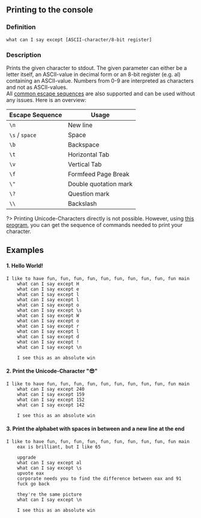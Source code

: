 ## Printing to the console
### Definition
```what can I say except [ASCII-character/8-bit register]```
### Description
Prints the given character to stdout. The given parameter can either be a letter itself, an ASCII-value in decimal form or an 8-bit register (e.g. al) containing an ASCII-value. Numbers from 0-9 are interpreted as characters and not as ASCII-values. \
All [common escape sequences](https://en.wikipedia.org/wiki/Escape_sequences_in_C#Table_of_escape_sequences) are also supported and can be used without any issues. Here is an overview:

Escape Sequence  | Usage
------------- | -------------
```\n``` | New line
```\s``` / ```space``` | Space
```\b``` | Backspace
```\t``` | Horizontal Tab
```\v``` | Vertical Tab
```\f``` | Formfeed Page Break
```\"``` | Double quotation mark
```\?``` | Question mark
```\\``` | Backslash

?> Printing Unicode-Characters directly is not possible. However, using [this program](https://play.golang.org/p/TojzlTMIcJe), you can get the sequence of commands needed to print your character.

## Examples
#### 1. Hello World!
```
I like to have fun, fun, fun, fun, fun, fun, fun, fun, fun, fun main
    what can I say except H
    what can I say except e
    what can I say except l
    what can I say except l
    what can I say except o
    what can I say except \s
    what can I say except W
    what can I say except o
    what can I say except r
    what can I say except l
    what can I say except d
    what can I say except !
    what can I say except \n

    I see this as an absolute win
```
#### 2. Print the Unicode-Character "😎"
```
I like to have fun, fun, fun, fun, fun, fun, fun, fun, fun, fun main
    what can I say except 240
    what can I say except 159
    what can I say except 152
    what can I say except 142
    
    I see this as an absolute win
```

#### 3. Print the alphabet with spaces in between and a new line at the end
```
I like to have fun, fun, fun, fun, fun, fun, fun, fun, fun, fun main
    eax is brilliant, but I like 65

    upgrade
    what can I say except al
    what can I say except \s
    upvote eax
    corporate needs you to find the difference between eax and 91
    fuck go back

    they're the same picture
    what can I say except \n

    I see this as an absolute win
```